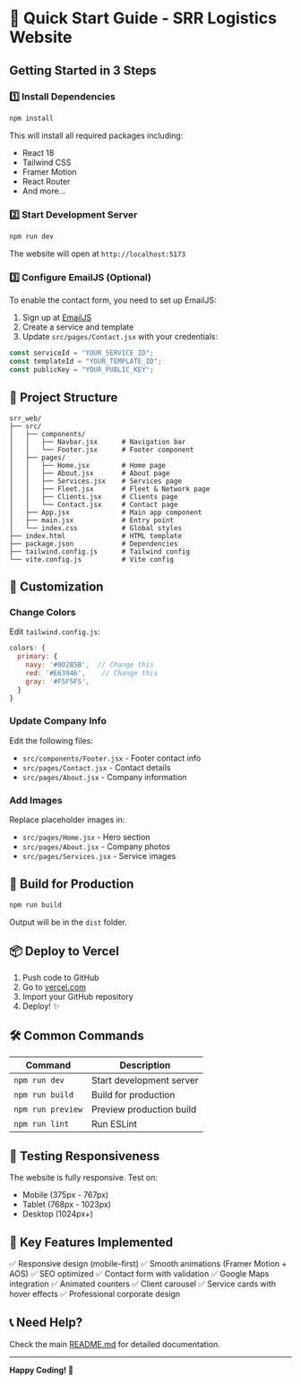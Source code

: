 # 🚀 Quick Start Guide - SRR Logistics Website

## Getting Started in 3 Steps

### 1️⃣ Install Dependencies

```bash
npm install
```

This will install all required packages including:

- React 18
- Tailwind CSS
- Framer Motion
- React Router
- And more...

### 2️⃣ Start Development Server

```bash
npm run dev
```

The website will open at `http://localhost:5173`

### 3️⃣ Configure EmailJS (Optional)

To enable the contact form, you need to set up EmailJS:

1. Sign up at [EmailJS](https://www.emailjs.com/)
2. Create a service and template
3. Update `src/pages/Contact.jsx` with your credentials:

```javascript
const serviceId = "YOUR_SERVICE_ID";
const templateId = "YOUR_TEMPLATE_ID";
const publicKey = "YOUR_PUBLIC_KEY";
```

## 📁 Project Structure

```
srr_web/
├── src/
│   ├── components/
│   │   ├── Navbar.jsx      # Navigation bar
│   │   └── Footer.jsx      # Footer component
│   ├── pages/
│   │   ├── Home.jsx        # Home page
│   │   ├── About.jsx       # About page
│   │   ├── Services.jsx    # Services page
│   │   ├── Fleet.jsx       # Fleet & Network page
│   │   ├── Clients.jsx     # Clients page
│   │   └── Contact.jsx     # Contact page
│   ├── App.jsx             # Main app component
│   ├── main.jsx            # Entry point
│   └── index.css           # Global styles
├── index.html              # HTML template
├── package.json            # Dependencies
├── tailwind.config.js      # Tailwind config
└── vite.config.js          # Vite config
```

## 🎨 Customization

### Change Colors

Edit `tailwind.config.js`:

```javascript
colors: {
  primary: {
    navy: '#002B5B',  // Change this
    red: '#E63946',    // Change this
    gray: '#F5F5F5',
  }
}
```

### Update Company Info

Edit the following files:

- `src/components/Footer.jsx` - Footer contact info
- `src/pages/Contact.jsx` - Contact details
- `src/pages/About.jsx` - Company information

### Add Images

Replace placeholder images in:

- `src/pages/Home.jsx` - Hero section
- `src/pages/About.jsx` - Company photos
- `src/pages/Services.jsx` - Service images

## 🚀 Build for Production

```bash
npm run build
```

Output will be in the `dist` folder.

## 📦 Deploy to Vercel

1. Push code to GitHub
2. Go to [vercel.com](https://vercel.com)
3. Import your GitHub repository
4. Deploy! ✨

## 🛠️ Common Commands

| Command           | Description              |
| ----------------- | ------------------------ |
| `npm run dev`     | Start development server |
| `npm run build`   | Build for production     |
| `npm run preview` | Preview production build |
| `npm run lint`    | Run ESLint               |

## 📱 Testing Responsiveness

The website is fully responsive. Test on:

- Mobile (375px - 767px)
- Tablet (768px - 1023px)
- Desktop (1024px+)

## 🎯 Key Features Implemented

✅ Responsive design (mobile-first)
✅ Smooth animations (Framer Motion + AOS)
✅ SEO optimized
✅ Contact form with validation
✅ Google Maps integration
✅ Animated counters
✅ Client carousel
✅ Service cards with hover effects
✅ Professional corporate design

## 📞 Need Help?

Check the main [README.md](README.md) for detailed documentation.

---

**Happy Coding! 🎉**
